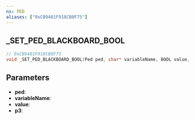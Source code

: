 ```yaml
---
ns: PED
aliases: ["0xCB9401F918CB0F75"]
---
```

## _SET_PED_BLACKBOARD_BOOL

```c
// 0xCB9401F918CB0F75
void _SET_PED_BLACKBOARD_BOOL(Ped ped, char* variableName, BOOL value, int p3);
```

## Parameters
* **ped**:
* **variableName**:
* **value**:
* **p3**:
